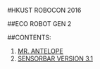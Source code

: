 #HKUST ROBOCON 2016 

##ECO ROBOT GEN 2

##CONTENTS:
1. [MR. ANTELOPE](https://github.com/arvind-iyer/robocon-2016/tree/budi-eco-robot/hkust-robocon-mb/eco_gen_2/antelope)
2. [SENSORBAR VERSION 3.1](https://github.com/arvind-iyer/robocon-2016/tree/budi-eco-robot/hkust-robocon-mb/eco_gen_2/sensor_bar_3.1)
